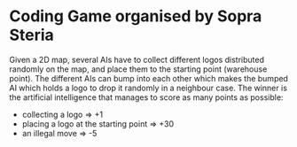# Coding Game organised by Sopra Steria

Given a 2D map, several AIs have to collect different logos distributed randomly on the map, and place them to the starting point (warehouse point). The different AIs can bump into each other which makes the bumped AI which holds a logo to drop it randomly in a neighbour case. The winner is the artificial intelligence that manages to score as many points as possible:
- collecting a logo => +1 
- placing a logo at the starting point => +30
- an illegal move => -5
